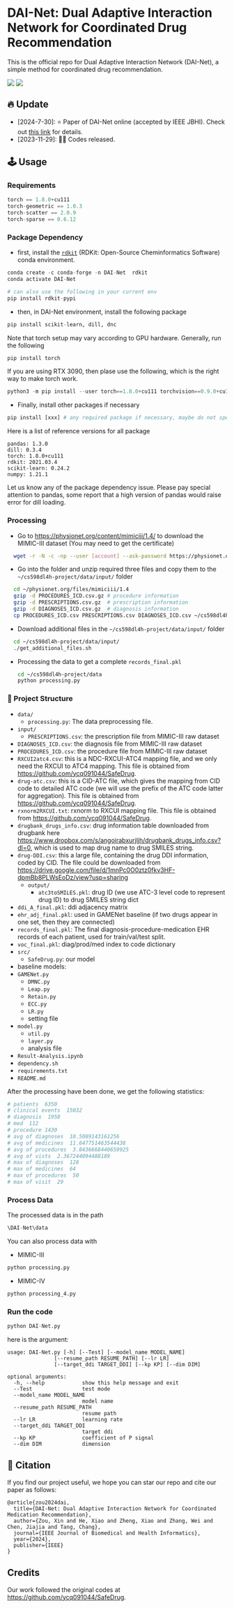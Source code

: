 # DAI-Net: Dual Adaptive Interaction Network for Coordinated Drug Recommendation
<!-- **DAI-Net: Dual Adaptive Interaction Network for Coordinated Drug Recommendation** -->
This is the official repo for Dual Adaptive Interaction Network (DAI-Net), a simple method for coordinated drug recommendation. 

<div style='display:flex; gap: 0.25rem; '>
<a href='LICENCE'><img src='https://img.shields.io/badge/License-Apache 2.0-g.svg'></a>
<a href='https://doi.org/10.1109/JBHI.2024.3425833'><img src='https://img.shields.io/badge/Paper-PDF-red'></a>
</div>

## 🔥 Update
* [2024-7-30]: ⭐️ Paper of DAI-Net online (accepted by IEEE JBHI). Check out [this link](https://doi.org/10.1109/JBHI.2024.3425833) for details.
* [2023-11-29]: 🚀🚀 Codes released.

## 🕹️ Usage
### Requirements
```python
torch == 1.8.0+cu111
torch-geometric == 1.0.3
torch-scatter == 2.0.9
torch-sparse == 0.6.12
```

### Package Dependency

- first, install the [`rdkit`](https://www.rdkit.org/) (RDKit: Open-Source Cheminformatics Software) conda environment.

```python
conda create -c conda-forge -n DAI-Net  rdkit
conda activate DAI-Net

# can also use the following in your current env
pip install rdkit-pypi
```

- then, in DAI-Net environment, install the following package
```python
pip install scikit-learn, dill, dnc
```
Note that torch setup may vary according to GPU hardware. Generally, run the following
```python
pip install torch
```
If you are using RTX 3090, then plase use the following, which is the right way to make torch work.
```python
python3 -m pip install --user torch==1.8.0+cu111 torchvision==0.9.0+cu111 torchaudio==0.8.0 -f https://download.pytorch.org/whl/torch_stable.html
```

- Finally, install other packages if necessary
```python
pip install [xxx] # any required package if necessary, maybe do not specify the version, the packages should be compatible with rdkit
```

Here is a list of reference versions for all package

```shell
pandas: 1.3.0
dill: 0.3.4
torch: 1.8.0+cu111
rdkit: 2021.03.4
scikit-learn: 0.24.2
numpy: 1.21.1
```
Let us know any of the package dependency issue. Please pay special attention to pandas, some report that a high version of pandas would raise error for dill loading.

### Processing

- Go to https://physionet.org/content/mimiciii/1.4/ to download the MIMIC-III dataset (You may need to get the certificate)

```bash
  wget -r -N -c -np --user [account] --ask-password https://physionet.org/files/mimiciii/1.4/
  ```

- Go into the folder and unzip required three files and copy them to the `~/cs598dl4h-project/data/input/` folder

```bash
  cd ~/physionet.org/files/mimiciii/1.4
  gzip -d PROCEDURES_ICD.csv.gz # procedure information
  gzip -d PRESCRIPTIONS.csv.gz  # prescription information
  gzip -d DIAGNOSES_ICD.csv.gz  # diagnosis information
  cp PROCEDURES_ICD.csv PRESCRIPTIONS.csv DIAGNOSES_ICD.csv ~/cs598dl4h-project/data/input/
  ```

- Download additional files in the `~/cs598dl4h-project/data/input/` folder

```bash
  cd ~/cs598dl4h-project/data/input/
  ./get_additional_files.sh
  ```

- Processing the data to get a complete `records_final.pkl`

  ```bash
  cd ~/cs598dl4h-project/data
  python processing.py
  ```
  
### 📌 Project Structure
- `data/`
  - `processing.py`: The data preprocessing file.
- `input/`
    - `PRESCRIPTIONS.csv`: the prescription file from MIMIC-III raw dataset
- `DIAGNOSES_ICD.csv`: the diagnosis file from MIMIC-III raw dataset
- `PROCEDURES_ICD.csv`: the procedure file from MIMIC-III raw dataset
- `RXCUI2atc4.csv`: this is a NDC-RXCUI-ATC4 mapping file, and we only need the RXCUI to ATC4 mapping. This file is obtained from https://github.com/ycq091044/SafeDrug.
- `drug-atc.csv`: this is a CID-ATC file, which gives the mapping from CID code to detailed ATC code (we will use the prefix of the ATC code latter for aggregation). This file is obtained from https://github.com/ycq091044/SafeDrug.
- `rxnorm2RXCUI.txt`: rxnorm to RXCUI mapping file. This file is obtained from https://github.com/ycq091044/SafeDrug.
- `drugbank_drugs_info.csv`: drug information table downloaded from drugbank here https://www.dropbox.com/s/angoirabxurjljh/drugbank_drugs_info.csv?dl=0, which is used to map drug name to drug SMILES string.
- `drug-DDI.csv`: this a large file, containing the drug DDI information, coded by CID. The file could be downloaded from https://drive.google.com/file/d/1mnPc0O0ztz0fkv3HF-dpmBb8PLWsEoDz/view?usp=sharing
  - `output/`
    - `atc3toSMILES.pkl`: drug ID (we use ATC-3 level code to represent drug ID) to drug SMILES string dict
- `ddi_A_final.pkl`: ddi adjacency matrix
- `ehr_adj_final.pkl`: used in GAMENet baseline (if two drugs appear in one set, then they are connected)
- `records_final.pkl`: The final diagnosis-procedure-medication EHR records of each patient, used for train/val/test split.
- `voc_final.pkl`: diag/prod/med index to code dictionary
- `src/`
  - `SafeDrug.py`: our model
- baseline models:
- `GAMENet.py`
    - `DMNC.py`
    - `Leap.py`
    - `Retain.py`
    - `ECC.py`
    - `LR.py`
  - setting file
- `model.py`
    - `util.py`
    - `layer.py`
  - analysis file
- `Result-Analysis.ipynb`
- `dependency.sh`
- `requirements.txt`
- `README.md`

After the processing have been done, we get the following statistics:

```bash
# patients  6350
# clinical events  15032
# diagnosis  1958
# med  112
# procedure 1430
# avg of diagnoses  10.5089143161256
# avg of medicines  11.647751463544438
# avg of procedures  3.8436668440659925
# avg of vists  2.367244094488189
# max of diagnoses  128
# max of medicines  64
# max of procedures  50
# max of visit  29
```

### Process Data
The processed data is in the path
```python
\DAI-Net\data
```
You can also process data with
- MIMIC-III
```python
python processing.py
```
- MIMIC-IV
```python
python processing_4.py
```
### Run the code

```python
python DAI-Net.py
```

here is the argument:

    usage: DAI-Net.py [-h] [--Test] [--model_name MODEL_NAME]
                   [--resume_path RESUME_PATH] [--lr LR]
                   [--target_ddi TARGET_DDI] [--kp KP] [--dim DIM]
    
    optional arguments:
      -h, --help            show this help message and exit
      --Test                test mode
      --model_name MODEL_NAME
                            model name
      --resume_path RESUME_PATH
                            resume path
      --lr LR               learning rate
      --target_ddi TARGET_DDI
                            target ddi
      --kp KP               coefficient of P signal
      --dim DIM             dimension

## 📑 Citation
If you find our project useful, we hope you can star our repo and cite our paper as follows:
```
@article{zou2024dai,
  title={DAI-Net: Dual Adaptive Interaction Network for Coordinated Medication Recommendation},
  author={Zou, Xin and He, Xiao and Zheng, Xiao and Zhang, Wei and Chen, Jiajia and Tang, Chang},
  journal={IEEE Journal of Biomedical and Health Informatics},
  year={2024},
  publisher={IEEE}
}
```

## Credits

Our work followed the original codes at https://github.com/ycq091044/SafeDrug.
